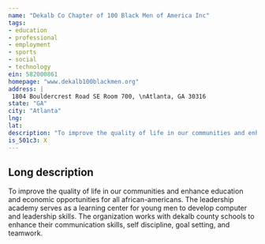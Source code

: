 ```yaml
---
name: "Dekalb Co Chapter of 100 Black Men of America Inc"
tags:
- education
- professional
- employment
- sports
- social
- technology
ein: 582000861
homepage: "www.dekalb100blackmen.org"
address: |
 1804 Bouldercrest Road SE Room 700, \nAtlanta, GA 30316
state: "GA"
city: "Atlanta"
lng: 
lat: 
description: "To improve the quality of life in our communities and enhance education and economic opportunities for all african-americans. "
is_501c3: X
---
```


## Long description

To improve the quality of life in our communities and enhance education and economic opportunities for all african-americans. The leadership academy serves as a learning center for young men to develop computer and leadership skills. The organization works with dekalb county schools to enhance their communication skills, self discipline, goal setting, and teamwork. 
